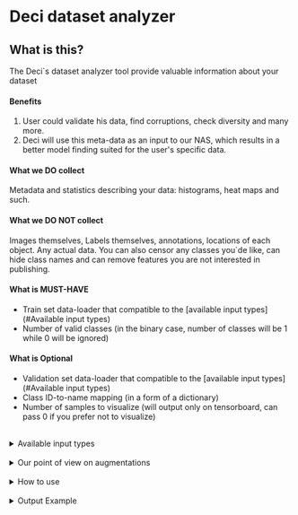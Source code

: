 # Deci dataset analyzer
## What is this?
The Deci`s dataset analyzer tool provide valuable information about your dataset
#### Benefits 
1. User could validate his data, find corruptions, check diversity and many more. 
2. Deci will use this meta-data as an input to our NAS, which results in a better model finding suited for the user's specific data.
#### What we DO collect
Metadata and statistics describing your data: histograms, heat maps and such.
#### What we DO NOT collect
Images themselves, Labels themselves, annotations, locations of each object. Any actual data.
You can also censor any classes you`de like, can hide class names and can remove features you are not interested in publishing. 


#### What is MUST-HAVE

* Train set data-loader that compatible to the [available input types](#Available input types)
* Number of valid classes (in the binary case, number of classes will be 1 while 0 will be ignored)

#### What is Optional

* Validation set data-loader that compatible to the [available input types](#Available input types)
* Class ID-to-name mapping (in a form of a dictionary)
* Number of samples to visualize (will output only on tensorboard, can pass 0 if you prefer not to visualize)

<br>


<details>
    <summary> Available input types     </summary>



### Iterables
Python iterables objects implement the `next()` method for getting next object from iterator.
<br>
Can be ``torch.dataloader``, but not must.

### Images & Labels Objects
We support various of types for handling images or labels:
* `torch.Tensor`
* `numpy.ndarray`
* `PIL.Image`
* `Python Dictionary` (See [Python Dictionary Handling](#Python dictionary handling]))

<br>
<pre>
<details>
<summary>My dataset returns dictionary</summary>

```python
def __getitem__(...):
    return {'my_images': images: torch.Tensor,
            'my_labels': labels: numpy.ndarray,
            'my_extras': extras: List[str]
            }
```
OR
```python
def __getitem__(...):
    return images: torch.Tensor, {'my_labels': labels, 'my_other_labels': other_labels, 'labels_paths': labels_paths}
```
OR
```python
def __getitem__(...):
    return {'bgr_images': bgr_images, 'grayscale_images': grayscale_images}, labels: torch.Tensor
```
#### Python dictionary handling
As for the python dictionary, because of the various ways of getting
an item out of it, we will activate an interactive small utility
for extracting the right object out of the dictionary. This tool will map all the 
objects that this dictionary holds, and will ask you to choose which one is
the right one, either for "images" or for "labels".

Example:
```yaml
{
     all_labels: {
          not_good_torch_labels: Tensor ⓪,
          not_good_np_labels: ndarray ①,
          good_torch_labels: Tensor ②
     },
     something_other_then_labels: ndarray ③
}

prompt >> which one of the yellow items is your required data?
user input >> 2
```

</details>
</pre>
<br>
<pre>
<details>
<summary> My dataset returns a tuple</summary>

```python
def __getitem__(...):
    return images, labels
```
</details>
</pre>
<br>
<pre>
<details>

<summary> My dataset is really crooked </summary>

Not Implemented Yet - contact support for help.

Soon will be available passing a lambda function for extracting images and labels out of any custom object.
```python
def __getitem__(...):
    return BlackBox()

da = SegmentationAnalysisManager(
    train_data=train_loader,
    val_data=val_loader,
    get_images=get_image_from_blackbox,
    get_labels=get_labels_from_blackbox,
)
```
</details>
</pre>

<br>


</details>

<br>
<details>
<summary>
Our point of view on augmentations
</summary>
<br>
Using this tool will have different benefits working with data augmentations, and without.

Augmented data will give us a better visualization of the model's point of view of the data, which will be more realistic in terms of finding problems with the training data, etc.

Raw data could be a stronger validation for the data aggregating, labeling and diversity of it.

Both options are good, but it is more important for us to see what the model will see on his training.

</details>

<br>
<details>
    <summary>How to use</summary>




### 1. clone GitHub repository
```bash
git clone https://github.com/Deci-AI/deci-dataset-analyzer
```
### 2. install requirements
```bash
pip install -r requirements.txt
```
### 3. Connect dataset with Python-Iterables objects

```python
from torchvision import datasets
from torch.utils.data import DataLoader

train_dataset = datasets.SBDataset(root="data/sbd",
                                   image_set="train",
                                   mode="segmentation")
train_dataloader = DataLoader(train_dataset, batch_size=16, shuffle=True)

```
### 4. At `main.py` import dataset and run script

```python
from torch.utils.data import DataLoader
from torchvision.transforms import CenterCrop, ToTensor, Compose

from src import SegmentationAnalysisManager
from data.bdd_dataset import BDDDataset

# Create torch DataSet
train_dataset = BDDDataset(data_folder="data/bdd_example", split='train', transform=Compose([ToTensor(), CenterCrop(512)]))
val_dataset = BDDDataset(data_folder="data/bdd_example", split='val', transform=Compose([ToTensor(), CenterCrop(512)]))

# Create torch DataLoader
train_loader = DataLoader(train_dataset, batch_size=8, shuffle=True)
val_loader = DataLoader(val_dataset, batch_size=8, shuffle=True)

# id_to_name, samples_to_visualize are OPTIONAL
da = SegmentationAnalysisManager(train_data=train_loader,
                                 val_data=val_loader,
                                 num_classes=BDDDataset.NUM_CLASSES,
                                 ignore_labels=BDDDataset.IGNORE_LABELS,
                                 id_to_name=BDDDataset.CLASS_ID_TO_NAMES,
                                 samples_to_visualize=5)
da.run()



```
### 5. After progress is finished, view results through tensorboard

```bash
tensorboard --logdir=logs --bind_all
```
Click on link and view results:

``TensorBoard 2.11.0 at http://localhost:6007/ (Press CTRL+C to quit)``

</details>
<br>

<details>
<summary>
Output Example
</summary>

![Example output 1](data/example_outputs/output_example1.png)

![Example output 2](data/example_outputs/output_example2.png)

![Example output 3](data/example_outputs/output_example3.png)

</details>

